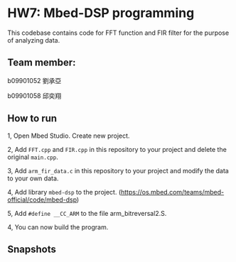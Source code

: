 # HW7: Mbed-DSP programming

This codebase contains code for FFT function and FIR filter for the purpose of analyzing data.

## Team member:
b09901052 劉承亞

b09901058 邱奕翔

## How to run 
    
1, Open Mbed Studio. Create new project.

2, Add `FFT.cpp` and `FIR.cpp` in this repository to your project and delete the original `main.cpp`.

3, Add `arm_fir_data.c` in this repository to your project and modify the data to your own data.

4, Add library `mbed-dsp` to the project. (https://os.mbed.com/teams/mbed-official/code/mbed-dsp)

5, Add `#define __CC_ARM` to the file arm_bitreversal2.S.

4, You can now build the program.

## Snapshots
